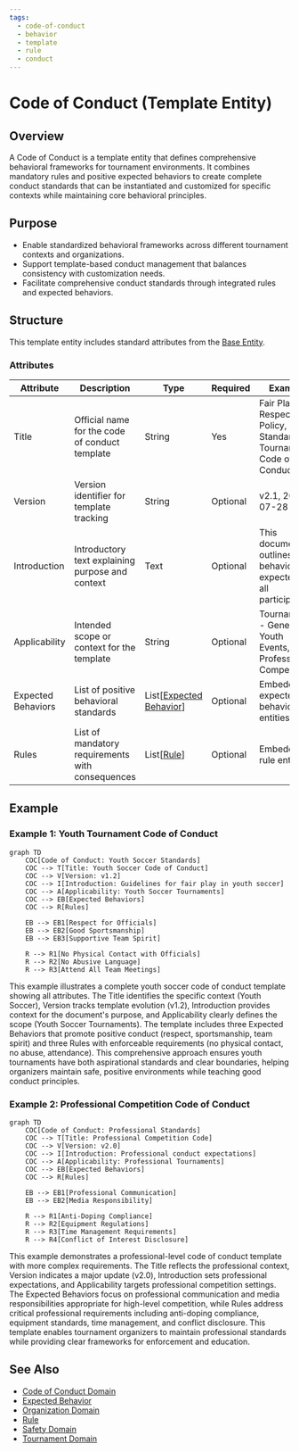 ```yaml
---
tags:
  - code-of-conduct
  - behavior
  - template
  - rule
  - conduct
---
```


# Code of Conduct (Template Entity)

## Overview

A Code of Conduct is a template entity that defines comprehensive behavioral frameworks for tournament environments. It combines mandatory rules and positive expected behaviors to create complete conduct standards that can be instantiated and customized for specific contexts while maintaining core behavioral principles.

## Purpose

- Enable standardized behavioral frameworks across different tournament contexts and organizations.
- Support template-based conduct management that balances consistency with customization needs.
- Facilitate comprehensive conduct standards through integrated rules and expected behaviors.

## Structure

This template entity includes standard attributes from the [Base Entity](../foundation/base_entity.md).

### Attributes

| Attribute | Description | Type | Required | Example |
|-----------|-------------|------|----------|---------|
| Title | Official name for the code of conduct template | String | Yes | Fair Play and Respect Policy, Standard Tournament Code of Conduct |
| Version | Version identifier for template tracking | String | Optional | v2.1, 2024-07-28 |
| Introduction | Introductory text explaining purpose and context | Text | Optional | This document outlines the behavior expected of all participants... |
| Applicability | Intended scope or context for the template | String | Optional | Tournament - General, Youth Events, Professional Competition |
| Expected Behaviors | List of positive behavioral standards | List[[Expected Behavior](expected_behavior.md)] | Optional | Embedded expected behavior entities |
| Rules | List of mandatory requirements with consequences | List[[Rule](rule.md)] | Optional | Embedded rule entities |

## Example

### Example 1: Youth Tournament Code of Conduct

```mermaid
graph TD
    COC[Code of Conduct: Youth Soccer Standards]
    COC --> T[Title: Youth Soccer Code of Conduct]
    COC --> V[Version: v1.2]
    COC --> I[Introduction: Guidelines for fair play in youth soccer]
    COC --> A[Applicability: Youth Soccer Tournaments]
    COC --> EB[Expected Behaviors]
    COC --> R[Rules]
    
    EB --> EB1[Respect for Officials]
    EB --> EB2[Good Sportsmanship]
    EB --> EB3[Supportive Team Spirit]
    
    R --> R1[No Physical Contact with Officials]
    R --> R2[No Abusive Language]
    R --> R3[Attend All Team Meetings]
```

This example illustrates a complete youth soccer code of conduct template showing all attributes. The Title identifies the specific context (Youth Soccer), Version tracks template evolution (v1.2), Introduction provides context for the document's purpose, and Applicability clearly defines the scope (Youth Soccer Tournaments). The template includes three Expected Behaviors that promote positive conduct (respect, sportsmanship, team spirit) and three Rules with enforceable requirements (no physical contact, no abuse, attendance). This comprehensive approach ensures youth tournaments have both aspirational standards and clear boundaries, helping organizers maintain safe, positive environments while teaching good conduct principles.

### Example 2: Professional Competition Code of Conduct

```mermaid
graph TD
    COC[Code of Conduct: Professional Standards]
    COC --> T[Title: Professional Competition Code]
    COC --> V[Version: v2.0]
    COC --> I[Introduction: Professional conduct expectations]
    COC --> A[Applicability: Professional Tournaments]
    COC --> EB[Expected Behaviors]
    COC --> R[Rules]
    
    EB --> EB1[Professional Communication]
    EB --> EB2[Media Responsibility]
    
    R --> R1[Anti-Doping Compliance]
    R --> R2[Equipment Regulations]
    R --> R3[Time Management Requirements]
    R --> R4[Conflict of Interest Disclosure]
```

This example demonstrates a professional-level code of conduct template with more complex requirements. The Title reflects the professional context, Version indicates a major update (v2.0), Introduction sets professional expectations, and Applicability targets professional competition settings. The Expected Behaviors focus on professional communication and media responsibilities appropriate for high-level competition, while Rules address critical professional requirements including anti-doping compliance, equipment standards, time management, and conflict disclosure. This template enables tournament organizers to maintain professional standards while providing clear frameworks for enforcement and education.

## See Also

- [Code of Conduct Domain](README.md)
- [Expected Behavior](expected_behavior.md)
- [Organization Domain](../organization/README.md)
- [Rule](rule.md)
- [Safety Domain](../safety/README.md)
- [Tournament Domain](../tournament/README.md)
